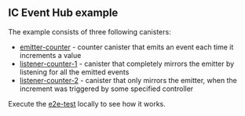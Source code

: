 ## IC Event Hub example

The example consists of three following canisters:

* [emitter-counter](./emitter-counter) - counter canister that emits an event each time it increments a value
* [listener-counter-1](./listener-counter-1) - canister that completely mirrors the emitter by listening for all the
  emitted events
* [listener-counter-2](./listener-counter-2) - canister that only mirrors the emitter, when the increment was triggered
  by some specified controller

Execute the [e2e-test](../example-e2e-test) locally to see how it works.